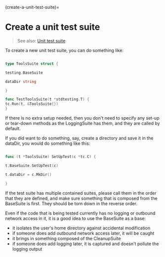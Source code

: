 (create-a-unit-test-suite)=
# Create a unit test suite
> See also: [Unit test suite](#unit-test-suite)

To create a new unit test suite, you can do something like:

```go

type ToolsSuite struct {

testing.BaseSuite

dataDir string

}

func TestToolsSuite(t *stdtesting.T) {
tc.Run(t, &ToolsSuite{})
}

```

If there is no extra setup needed, then you don't need to specify any set-up or tear-down methods as the LoggingSuite
has them, and they are called by default.

If you did want to do something, say, create a directory and save it in the dataDir, you would do something like this:

```go

func (t *ToolsSuite) SetUpTest(c *tc.C) {

t.BaseSuite.SetUpTest(c)

t.dataDir = c.MkDir()

}

```

If the test suite has multiple contained suites, please call them in the order that they are defined, and make sure
something that is composed from the BaseSuite is first. They should be torn down in the reverse order.

Even if the code that is being tested currently has no logging or outbound network access in it, it is a good idea to
use the BaseSuite as a base:

* it isolates the user's home directory against accidental modification
* if someone does add outbound network access later, it will be caught
* it brings in something composed of the CleanupSuite
* if someone does add logging later, it is captured and doesn't pollute the logging output
